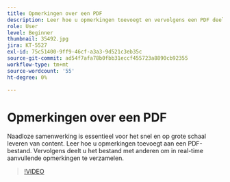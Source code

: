 ```yaml
---
title: Opmerkingen over een PDF
description: Leer hoe u opmerkingen toevoegt en vervolgens een PDF deelt voor revisie met anderen
role: User
level: Beginner
thumbnail: 35492.jpg
jira: KT-5527
exl-id: 75c51400-9ff9-46cf-a3a3-9d521c3eb35c
source-git-commit: ad54f7afa78b0fbb31eccf455723a8890cb92355
workflow-type: tm+mt
source-wordcount: '55'
ht-degree: 0%

---
```


# Opmerkingen over een PDF

Naadloze samenwerking is essentieel voor het snel en op grote schaal leveren van content. Leer hoe u opmerkingen toevoegt aan een PDF-bestand. Vervolgens deelt u het bestand met anderen om in real-time aanvullende opmerkingen te verzamelen.

>[!VIDEO](https://video.tv.adobe.com/v/35492?quality=12&learn=on&hidetitle=true)
